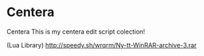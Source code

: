Centera
=======

Centera
This is my centera edit script colection!

(Lua Library)
http://speedy.sh/wrqrm/Ny-tt-WinRAR-archive-3.rar
